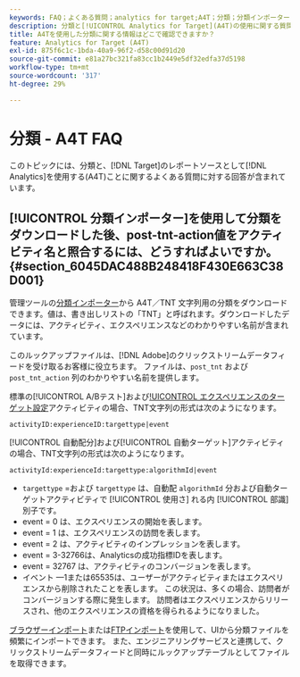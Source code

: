 ```yaml
---
keywords: FAQ；よくある質問；analytics for target;A4T；分類；分類インポーター；post-tnt-action；イベントコード
description: 分類と[!UICONTROL Analytics for Target](A4T)の使用に関する質問に対する回答を見つけます。
title: A4Tを使用した分類に関する情報はどこで確認できますか？
feature: Analytics for Target (A4T)
exl-id: 875f6c1c-1bda-40a9-96f2-d58c00d91d20
source-git-commit: e81a27bc321fa83cc1b2449e5df32edfa37d5198
workflow-type: tm+mt
source-wordcount: '317'
ht-degree: 29%

---
```


# 分類 - A4T FAQ

このトピックには、分類と、[!DNL Target]のレポートソースとして[!DNL Analytics]を使用する(A4T)ことに関するよくある質問に対する回答が含まれています。

## [!UICONTROL 分類インポーター]を使用して分類をダウンロードした後、post-tnt-action値をアクティビティ名と照合するには、どうすればよいですか。 {#section_6045DAC488B248418F430E663C38D001}

管理ツールの[分類インポーター](https://experienceleague.adobe.com/docs/analytics/components/classifications/classifications-importer/c-working-with-saint.html)から A4T／TNT 文字列用の分類をダウンロードできます。値は、書き出しリストの「TNT」と呼ばれます。ダウンロードしたデータには、アクティビティ、エクスペリエンスなどのわかりやすい名前が含まれています。

このルックアップファイルは、[!DNL Adobe]のクリックストリームデータフィードを受け取るお客様に役立ちます。 ファイルは、`post_tnt` および `post_tnt_action` 列のわかりやすい名前を提供します。

標準の[!UICONTROL A/Bテスト]および[!UICONTROL エクスペリエンスのターゲット設定](XT)アクティビティの場合、TNT文字列の形式は次のようになります。

```
activityID:experienceID:targettype|event
```

[!UICONTROL 自動配分]および[!UICONTROL 自動ターゲット]アクティビティの場合、TNT文字列の形式は次のようになります。

```
activityId:experienceId:targettype:algorithmId|event
```

* `targettype` =および `targettype` は、自動配 `algorithmId` 分および自動ターゲットアクティビティで [!UICONTROL 使用さ] れる内 [!UICONTROL 部識] 別子です。
* event = 0 は、エクスペリエンスの開始を表します。
* event = 1 は、エクスペリエンスの訪問を表します。
* event = 2 は、アクティビティのインプレッションを表します。
* event = 3-32766は、Analyticsの成功指標IDを表します。
* event = 32767 は、アクティビティのコンバージョンを表します。
* イベント —1または65535は、ユーザーがアクティビティまたはエクスペリエンスから削除されたことを表します。 この状況は、多くの場合、訪問者がコンバージョンする際に発生します。 訪問者はエクスペリエンスからリリースされ、他のエクスペリエンスの資格を得られるようになりました。

[ブラウザーインポート](https://experienceleague.adobe.com/docs/analytics/components/classifications/classifications-importer/browser-import.html?lang=en)または[FTPインポート](https://experienceleague.adobe.com/docs/analytics/components/classifications/classifications-importer/import-file.html?lang=en)を使用して、UIから分類ファイルを頻繁にインポートできます。 また、エンジニアリングサービスと連携して、クリックストリームデータフィードと同時にルックアップテーブルとしてファイルを取得できます。

